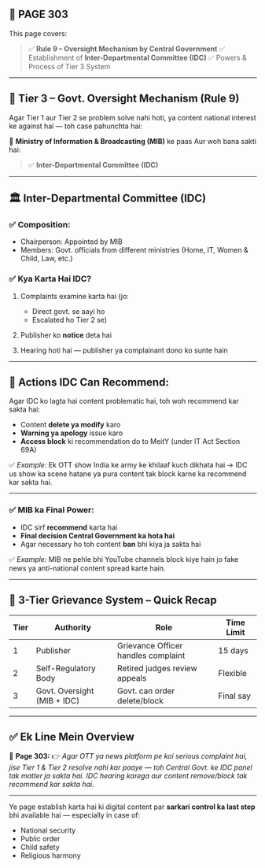 ## 📄 **PAGE 303**

This page covers:

> ✅ **Rule 9 – Oversight Mechanism by Central Government**
> ✅ Establishment of **Inter-Departmental Committee (IDC)**
> ✅ Powers & Process of Tier 3 System

---

## 🔹 Tier 3 – Govt. Oversight Mechanism (Rule 9)

Agar Tier 1 aur Tier 2 se problem solve nahi hoti, ya content national interest ke against hai — toh case pahunchta hai:

🎯 **Ministry of Information & Broadcasting (MIB)** ke paas
Aur woh bana sakti hai:

> ✅ **Inter-Departmental Committee (IDC)**

---

## 🏛️ Inter-Departmental Committee (IDC)

### ✅ Composition:

* Chairperson: Appointed by MIB
* Members: Govt. officials from different ministries (Home, IT, Women & Child, Law, etc.)

### ✅ Kya Karta Hai IDC?

1. Complaints examine karta hai (jo:

   * Direct govt. se aayi ho
   * Escalated ho Tier 2 se)

2. Publisher ko **notice** deta hai

3. Hearing hoti hai — publisher ya complainant dono ko sunte hain

---

## 🔧 Actions IDC Can Recommend:

Agar IDC ko lagta hai content problematic hai, toh woh recommend kar sakta hai:

* Content **delete ya modify** karo
* **Warning ya apology** issue karo
* **Access block** ki recommendation do to MeitY (under IT Act Section 69A)

✅ *Example:*
Ek OTT show India ke army ke khilaaf kuch dikhata hai → IDC us show ka scene hatane ya pura content tak block karne ka recommend kar sakta hai.

---

### ✅ MIB ka Final Power:

* IDC sirf **recommend** karta hai
* **Final decision Central Government ka hota hai**
* Agar necessary ho toh content **ban** bhi kiya ja sakta hai

✅ *Example:*
MIB ne pehle bhi YouTube channels block kiye hain jo fake news ya anti-national content spread karte hain.

---

## 🧩 3-Tier Grievance System – Quick Recap

| Tier | Authority                   | Role                                | Time Limit |
| ---- | --------------------------- | ----------------------------------- | ---------- |
| 1    | Publisher                   | Grievance Officer handles complaint | 15 days    |
| 2    | Self-Regulatory Body        | Retired judges review appeals       | Flexible   |
| 3    | Govt. Oversight (MIB + IDC) | Govt. can order delete/block        | Final say  |

---

## ✅ **Ek Line Mein Overview**

📌 **Page 303:**
👉 *Agar OTT ya news platform pe koi serious complaint hai, jise Tier 1 & Tier 2 resolve nahi kar paaye — toh Central Govt. ke IDC panel tak matter ja sakta hai. IDC hearing karega aur content remove/block tak recommend kar sakta hai.*

---

Ye page establish karta hai ki digital content par **sarkari control ka last step** bhi available hai — especially in case of:

* National security
* Public order
* Child safety
* Religious harmony
